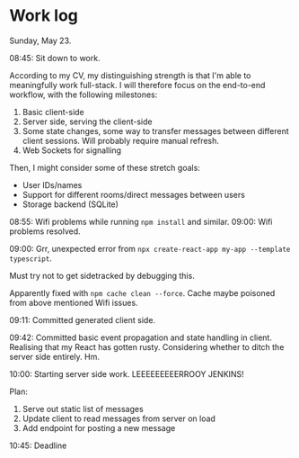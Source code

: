 Work log
========

Sunday, May 23.

08:45: Sit down to work.

According to my CV, my distinguishing strength is that I'm able to meaningfully
work full-stack. I will therefore focus on the end-to-end workflow, with the
following milestones:

 1. Basic client-side
 2. Server side, serving the client-side
 3. Some state changes, some way to transfer messages between different client
    sessions. Will probably require manual refresh.
 4. Web Sockets for signalling

Then, I might consider some of these stretch goals:
 * User IDs/names
 * Support for different rooms/direct messages between users
 * Storage backend (SQLite)

08:55: Wifi problems while running `npm install` and similar.
09:00: Wifi problems resolved.

09:00: Grr, unexpected error from `npx create-react-app my-app --template typescript`.

Must try not to get sidetracked by debugging this.

Apparently fixed with `npm cache clean --force`. Cache maybe poisoned from
above mentioned Wifi issues.

09:11: Committed generated client side.

09:42: Committed basic event propagation and state handling in client.
Realising that my React has gotten rusty. Considering whether to ditch the
server side entirely. Hm.

10:00: Starting server side work. LEEEEEEEEERROOY JENKINS!

Plan:

 1. Serve out static list of messages
 2. Update client to read messages from server on load
 3. Add endpoint for posting a new message

10:45: Deadline
